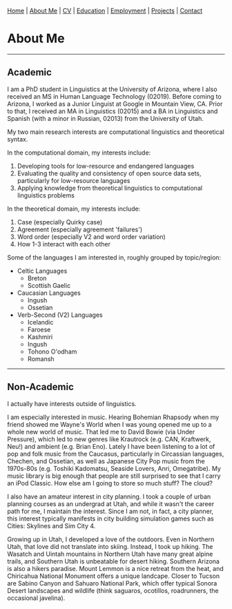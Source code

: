 [Home](index.md) | [About Me](aboutme.md) | [CV](cv.md) | [Education](education.md) | [Employment](employment.md) | [Projects](projects.md) | [Contact](contact.md)

# About Me

***

## Academic

I am a PhD student in Linguistics at the University of Arizona, where I also received an MS in Human Language Technology (02019). Before coming to Arizona, I worked as a Junior Linguist at Google in Mountain View, CA. Prior to that, I received an MA in Linguistics (02015) and a BA in Linguistics and Spanish (with a minor in Russian, 02013) from the University of Utah.

My two main research interests are computational linguistics and theoretical syntax.  

In the computational domain, my interests include:
1. Developing tools for low-resource and endangered languages
2. Evaluating the quality and consistency of open source data sets, particularly for low-resource languages
3. Applying knowledge from theoretical linguistics to computational linguistics problems

In the theoretical domain, my interests include:
1. Case (especially Quirky case)
2. Agreement (especially agreement 'failures')
3. Word order (especially V2 and word order variation)
4. How 1-3 interact with each other

Some of the languages I am interested in, roughly grouped by topic/region:
- Celtic Languages
  - Breton
  - Scottish Gaelic
- Caucasian Languages
  - Ingush
  - Ossetian
- Verb-Second (V2) Languages
  - Icelandic
  - Faroese
  - Kashmiri
  - Ingush
  - Tohono O'odham
  - Romansh

------
## Non-Academic


I actually have interests outside of linguistics.  

I am especially interested in music. Hearing Bohemian Rhapsody when my friend showed me Wayne's World when I was young opened me up to a whole new world of music. That led me to David Bowie (via Under Pressure), which led to new genres like Krautrock (e.g. CAN, Kraftwerk, Neu!) and ambient (e.g. Brian Eno). Lately I have been listening to a lot of pop and folk music from the Caucasus, particularly in Circassian languages, Chechen, and Ossetian, as well as Japanese City Pop music from the 1970s-80s (e.g. Toshiki Kadomatsu, Seaside Lovers, Anri, Omegatribe). My music library is big enough that people are still surprised to see that I carry an iPod Classic. How else am I going to store so much stuff? The cloud?  

I also have an amateur interest in city planning. I took a couple of urban planning courses as an undergrad at Utah, and while it wasn't the career path for me, I maintain the interest. Since I am not, in fact, a city planner, this interest typically manifests in city building simulation games such as Cities: Skylines and Sim City 4.  

Growing up in Utah, I developed a love of the outdoors. Even in Northern Utah, that love did not translate into skiing. Instead, I took up hiking. The Wasatch and Uintah mountains in Northern Utah have many great alpine trails, and Southern Utah is unbeatable for desert hiking. Southern Arizona is also a hikers paradise. Mount Lemmon is a nice retreat from the heat, and Chiricahua National Monument offers a unique landcape. Closer to Tucson are Sabino Canyon and Sahuaro National Park, which offer typical Sonora Desert landscapes and wildlife (think saguaros, ocotillos, roadrunners, the occasional javelina).  

 
